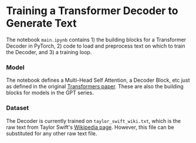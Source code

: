 # Training a Transformer Decoder to Generate Text

The notebook `main.ipynb` contains 1) the building blocks for a Transformer Decoder in PyTorch, 2) code to load and preprocess text on which to train the Decoder, and 3) a training loop.

### Model

The notebook defines a Multi-Head Self Attention, a Decoder Block, etc just as defined in the original [Transformers paper](https://arxiv.org/pdf/1706.03762). These are also the building blocks for models in the GPT series.

### Dataset

The Decoder is currently trained on `taylor_swift_wiki.txt`, which is the raw text from Taylor Swift's [Wikipedia page](https://en.wikipedia.org/wiki/Taylor_Swift). However, this file can be substituted for any other raw text file.